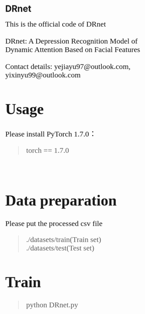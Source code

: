 # DRnet
<font face=times new roman>
<font size=5>This is the official code of DRnet<br/>
<br>
DRnet: A Depression Recognition Model of Dynamic Attention Based on Facial Features<BR>
<br>
Contact details: yejiayu97@outlook.com, yixinyu99@outlook.com
<br>

# Usage
Please install PyTorch 1.7.0：
<br>
> torch == 1.7.0
<br>

# Data preparation
Please put the processed csv file<br>
>./datasets/train(Train set)<br>
>./datasets/test(Test set)<br>

# Train
>python DRnet.py

